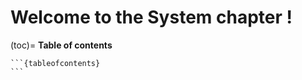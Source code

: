 # Welcome to the System chapter !

(toc)=
**Table of contents**

````{dropdown} Click to show the table of contents
```{tableofcontents}
```
````
